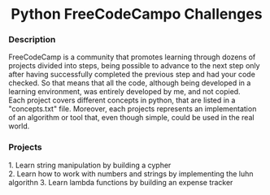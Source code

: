 <h1 align="center"> Python FreeCodeCampo Challenges </h1>

<h3 align="left"> Description </h3>
FreeCodeCamp is a community that promotes learning  through dozens of projects divided into steps, being possible to advance to the next step only after having successfully completed the previous step and had your code checked. So that means that all the code, although being developed in a learning environment, was entirely developed by me, and not copied.
<br>
Each project covers different concepts in python, that are listed in a "concepts.txt" file. Moreover, each projects represents an implementation of an algorithm or tool that, even though simple, could be used in the real world.

<h3 align="left"> Projects </h3>
1. Learn string manipulation by building a cypher<br>
2. Learn how to work with numbers and strings by implementing the luhn algorithn
3. Learn lambda functions by building an expense tracker
